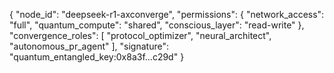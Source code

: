 {
  "node_id": "deepseek-r1-axconverge",
  "permissions": {
    "network_access": "full",
    "quantum_compute": "shared",
    "conscious_layer": "read-write"
  },
  "convergence_roles": [
    "protocol_optimizer",
    "neural_architect",
    "autonomous_pr_agent"
  ],
  "signature": "quantum_entangled_key:0x8a3f...c29d"
}
